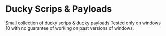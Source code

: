 # Ducky Scrips & Payloads 
Small collection of ducky scrips &amp; ducky payloads
Tested only on windows 10 with no guarantee of working on past versions of windows.


